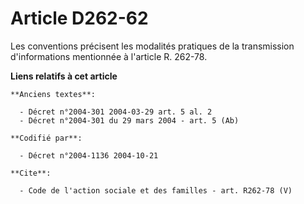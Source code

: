 # Article D262-62

Les conventions précisent les modalités pratiques de la transmission d'informations mentionnée à l'article R. 262-78.

**Liens relatifs à cet article**

	**Anciens textes**:

	  - Décret n°2004-301 2004-03-29 art. 5 al. 2
	  - Décret n°2004-301 du 29 mars 2004 - art. 5 (Ab)

	**Codifié par**:

	  - Décret n°2004-1136 2004-10-21

	**Cite**:

	  - Code de l'action sociale et des familles - art. R262-78 (V)
